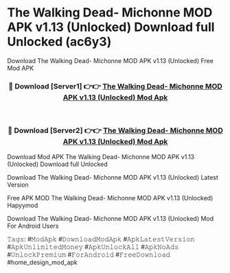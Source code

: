 # The Walking Dead- Michonne MOD APK v1.13 (Unlocked) Download full Unlocked (ac6y3)
Download The Walking Dead- Michonne MOD APK v1.13 (Unlocked) Free Mod APK

<div align="center">
<h3>🔴 Download [Server1] 👉👉 <a href="https://apkcomod.com?title=The_Walking_Dead-_Michonne_MOD_APK_v1.13_(Unlocked)">The Walking Dead- Michonne MOD APK v1.13 (Unlocked) Mod Apk</a></h3><br>

<h3>🔴 Download [Server2] 👉👉 <a href="https://apkcomod.com?title=The_Walking_Dead-_Michonne_MOD_APK_v1.13_(Unlocked)">The Walking Dead- Michonne MOD APK v1.13 (Unlocked) Mod Apk</a></h3>
</div>


Download Mod APK The Walking Dead- Michonne MOD APK v1.13 (Unlocked) Download full Unlocked

Download The Walking Dead- Michonne MOD APK v1.13 (Unlocked) Latest Version

Free APK MOD The Walking Dead- Michonne MOD APK v1.13 (Unlocked) Hapyymod

Download The Walking Dead- Michonne MOD APK v1.13 (Unlocked) Mod For Android Users

𝚃𝚊𝚐𝚜: #𝙼𝚘𝚍𝙰𝚙𝚔 #𝙳𝚘𝚠𝚗𝚕𝚘𝚊𝚍𝙼𝚘𝚍𝙰𝚙𝚔 #𝙰𝚙𝚔𝙻𝚊𝚝𝚎𝚜𝚝𝚅𝚎𝚛𝚜𝚒𝚘𝚗 #𝙰𝚙𝚔𝚄𝚗𝚕𝚒𝚖𝚒𝚝𝚎𝚍𝙼𝚘𝚗𝚎𝚢 #𝙰𝚙𝚔𝚄𝚗𝚕𝚘𝚌𝚔𝙰𝚕𝚕 #𝙰𝚙𝚔𝙽𝚘𝙰𝚍𝚜 #𝚄𝚗𝚕𝚘𝚌𝚔𝙿𝚛𝚎𝚖𝚒𝚞𝚖 #𝙵𝚘𝚛𝙰𝚗𝚍𝚛𝚘𝚒𝚍 #𝙵𝚛𝚎𝚎𝙳𝚘𝚠𝚗𝚕𝚘𝚊𝚍 #home_design_mod_apk